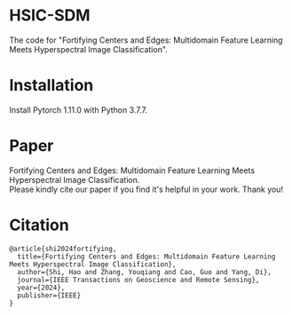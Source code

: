# HSIC-SDM
The code for "Fortifying Centers and Edges: Multidomain Feature Learning Meets Hyperspectral Image Classification".
# Installation
Install Pytorch 1.11.0 with Python 3.7.7.
# Paper
Fortifying Centers and Edges: Multidomain Feature Learning Meets Hyperspectral Image Classification.  
Please kindly cite our paper if you find it's helpful in your work. Thank you!
# Citation
```
@article{shi2024fortifying,
  title={Fortifying Centers and Edges: Multidomain Feature Learning Meets Hyperspectral Image Classification},
  author={Shi, Hao and Zhang, Youqiang and Cao, Guo and Yang, Di},
  journal={IEEE Transactions on Geoscience and Remote Sensing},
  year={2024},
  publisher={IEEE}
}
```

